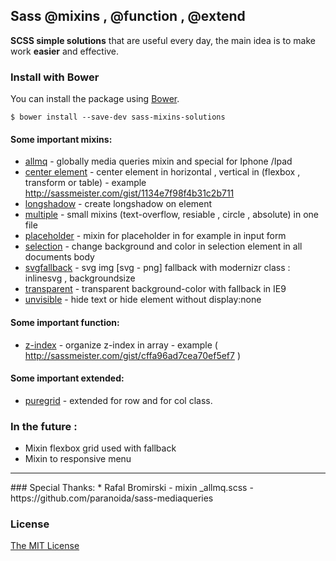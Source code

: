 ## Sass @mixins , @function , @extend
<strong>SCSS simple solutions</strong> that are useful every day, the main idea is to make work <strong>easier</strong> and effective.

### Install with Bower

You can install the package using [Bower](http://bower.io/). 

	$ bower install --save-dev sass-mixins-solutions



#### Some important mixins:
* [allmq](mixins/_allmq.scss) - globally media queries mixin and special for Iphone /Ipad
* [center element](mixins/_center.scss) - center element in horizontal , vertical in (flexbox , transform or table) - example http://sassmeister.com/gist/1134e7f98f4b31c2b711
* [longshadow](mixins/_longshadow.scss) - create longshadow on element
* [multiple](mixins/_multiple.scss) - small mixins (text-overflow, resiable , circle , absolute) in one file
* [placeholder](mixins/_placeholder.scss) - mixin for placeholder in for example in input form
* [selection](mixins/_selection.scss) - change background and color in selection element in all documents body
* [svgfallback](mixins/_svgfallback.scss) - svg img [svg - png] fallback with modernizr class : inlinesvg , backgroundsize
* [transparent](mixins/_transparent.scss) - transparent background-color with fallback in IE9
* [unvisible](mixins/_unvisible.scss) - hide text or hide element without display:none

#### Some important function:
* [z-index](functions/_z-index.scss) - organize z-index in array - example ( http://sassmeister.com/gist/cffa96ad7cea70ef5ef7 )


#### Some important extended:
* [puregrid](extended/_puregrid.scss) - extended for row and for col class.


### In the future :

* Mixin flexbox grid used with fallback
* Mixin to responsive menu

<hr>
### Special Thanks:
* Rafal Bromirski - mixin _allmq.scss - https://github.com/paranoida/sass-mediaqueries

### License

[The MIT License](LICENSE.md)
